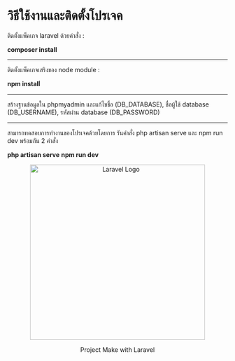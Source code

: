 <h1>วิธีใช้งานและติดตั้งโปรเจค</h1>
<p>ติดตั้งแพ็คเกจ laravel ด้วยคำสั่ง : </p>
<b>composer install</b>
<hr>
<p>ติดตั้งแพ็คเกจเสริงของ node module : </p>
<b>npm install</b>่<hr>
<p>สร้างฐานข้อมูลใน phpmyadmin และแก้ไขชื่อ (DB_DATABASE), ชื่อผู้ใช้ database (DB_USERNAME), รหัสผ่าน database (DB_PASSWORD)</p>
<hr>
<p>สามารถทดสอบการทำงานของโปรเจคด้วยโดยการ รันคำสั่ง php artisan serve และ npm run dev พร้อมกัน 2 คำสั่ง</p>
<b>php artisan serve</b>
<b>npm run dev</b>



<p align="center"><a href="https://laravel.com" target="_blank"><img src="https://raw.githubusercontent.com/laravel/art/master/logo-lockup/5%20SVG/2%20CMYK/1%20Full%20Color/laravel-logolockup-cmyk-red.svg" width="400" alt="Laravel Logo"></a></p>
<p align="center">Project Make with Laravel</p>
